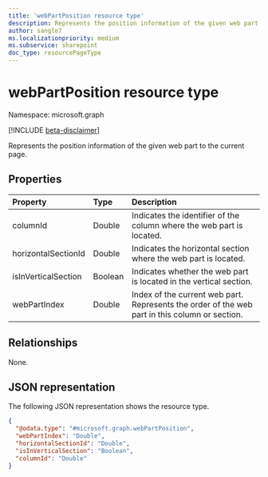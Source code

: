 ```yaml
---
title: 'webPartPosition resource type'
description: Represents the position information of the given web part to the current page.
author: sangle7
ms.localizationpriority: medium
ms.subservice: sharepoint
doc_type: resourcePageType
---
```


# webPartPosition resource type

Namespace: microsoft.graph

[!INCLUDE [beta-disclaimer](../../includes/beta-disclaimer.md)]

Represents the position information of the given web part to the current page.

## Properties

| Property            | Type    | Description                                                                              |
| :------------------ | :------ | :--------------------------------------------------------------------------------------- |
| columnId            | Double  | Indicates the identifier of the column where the web part is located.                      |
| horizontalSectionId | Double  | Indicates the horizontal section where the web part is located.                            |
| isInVerticalSection | Boolean | Indicates whether the web part is located in the vertical section.                            |
| webPartIndex        | Double  | Index of the current web part. Represents the order of the web part in this column or section. |

## Relationships

None.

## JSON representation

The following JSON representation shows the resource type.

<!-- {
  "blockType": "resource",
  "@odata.type": "microsoft.graph.webPartPosition"
}
-->

```json
{
  "@odata.type": "#microsoft.graph.webPartPosition",
  "webPartIndex": "Double",
  "horizontalSectionId": "Double",
  "isInVerticalSection": "Boolean",
  "columnId": "Double"
}
```
